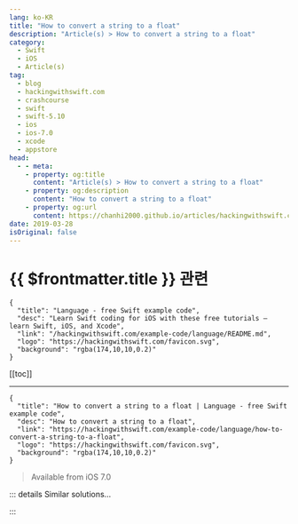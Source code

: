 ```yaml
---
lang: ko-KR
title: "How to convert a string to a float"
description: "Article(s) > How to convert a string to a float"
category:
  - Swift
  - iOS
  - Article(s)
tag: 
  - blog
  - hackingwithswift.com
  - crashcourse
  - swift
  - swift-5.10
  - ios
  - ios-7.0
  - xcode
  - appstore
head:
  - - meta:
    - property: og:title
      content: "Article(s) > How to convert a string to a float"
    - property: og:description
      content: "How to convert a string to a float"
    - property: og:url
      content: https://chanhi2000.github.io/articles/hackingwithswift.com/example-code/language/how-to-convert-a-string-to-a-float.html
date: 2019-03-28
isOriginal: false
---
```


# {{ $frontmatter.title }} 관련

```component VPCard
{
  "title": "Language - free Swift example code",
  "desc": "Learn Swift coding for iOS with these free tutorials – learn Swift, iOS, and Xcode",
  "link": "/hackingwithswift.com/example-code/language/README.md",
  "logo": "https://hackingwithswift.com/favicon.svg",
  "background": "rgba(174,10,10,0.2)"
}
```

[[toc]]

---

```component VPCard
{
  "title": "How to convert a string to a float | Language - free Swift example code",
  "desc": "How to convert a string to a float",
  "link": "https://hackingwithswift.com/example-code/language/how-to-convert-a-string-to-a-float",
  "logo": "https://hackingwithswift.com/favicon.svg",
  "background": "rgba(174,10,10,0.2)"
}
```

> Available from iOS 7.0

<!-- TODO: 작성 -->

<!-- 
There are several ways to convert between a string and a `Float`, but the easiest way is to use `NSString` as an intermediate because that comes with several helpers built right in:

```swift
let myString = "556"
let myFloat = (myString as NSString).floatValue
```

-->

::: details Similar solutions…

<!--
/example-code/language/how-to-convert-an-int-to-a-float">How to convert an int to a float 
/example-code/language/how-to-convert-a-float-to-a-cgfloat">How to convert a float to a CGFloat 
/example-code/language/how-to-convert-a-float-to-an-int">How to convert a float to an int 
/example-code/language/what-is-a-float">What is a float? 
/example-code/system/how-to-convert-dates-and-times-to-a-string-using-dateformatter">How to convert dates and times to a string using DateFormatter</a>
-->

:::

